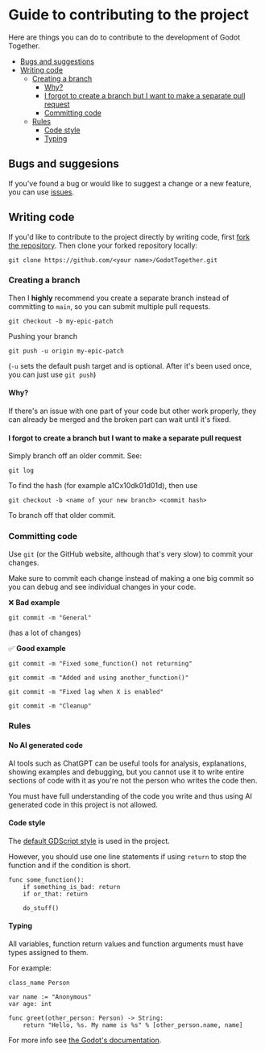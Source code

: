 # Guide to contributing to the project

Here are things you can do to contribute to the development of Godot Together.

- [Bugs and suggestions](#bugs-and-suggesions)
- [Writing code](#writing-code)
	- [Creating a branch](#creating-a-branch)
 		- [Why?](#why)
   		- [I forgot to create a branch but I want to make a separate pull request](#i-forgot-to-create-a-branch-but-i-want-to-make-a-separate-pull-request)
     	- [Committing code](#committing-code) 
	- [Rules](#rules)
		- [Code style](#code-style)
		- [Typing](#typing)

## Bugs and suggesions
If you've found a bug or would like to suggest a change or a new feature, you can use [issues](https://github.com/Wolfyxon/GodotTogether/issues).

## Writing code
If you'd like to contribute to the project directly by writing code, first [fork the repository](https://github.com/Wolfyxon/GodotTogether/fork).
Then clone your forked repository locally:
```
git clone https://github.com/<your name>/GodotTogether.git
```

### Creating a branch
Then I **highly** recommend you create a separate branch instead of committing to `main`, so you can submit multiple pull requests.

```
git checkout -b my-epic-patch
```
Pushing your branch
```
git push -u origin my-epic-patch
```
(`-u` sets the default push target and is optional. After it's been used once, you can just use `git push`)

#### Why? 
If there's an issue with one part of your code but other work properly, they can already be merged and the broken part can wait until it's fixed.

#### I forgot to create a branch but I want to make a separate pull request
Simply branch off an older commit. See:
```
git log
```
To find the hash (for example a1Cx10dk01d01d), then use
```
git checkout -b <name of your new branch> <commit hash>
```
To branch off that older commit.

### Committing code
Use `git` (or the GitHub website, although that's very slow) to commit your changes.

Make sure to commit each change instead of making a one big commit so you can debug and see individual changes in your code.

❌ **Bad example**
```
git commit -m "General"
```
(has a lot of changes)

✅ **Good example**
```
git commit -m "Fixed some_function() not returning"
```
```
git commit -m "Added and using another_function()"
```
```
git commit -m "Fixed lag when X is enabled"
```
```
git commit -m "Cleanup"
```


### Rules
#### No AI generated code
AI tools such as ChatGPT can be useful tools for analysis, explanations, showing examples and debugging, but you cannot use it
to write entire sections of code with it as you're not the person who writes the code then.

You must have full understanding of the code you write and thus using AI generated code in this project is not allowed.

#### Code style
The [default GDScript style](https://docs.godotengine.org/en/stable/tutorials/scripting/gdscript/gdscript_styleguide.html) is used in the project.

However, you should use one line statements if using `return` to stop the function and if the condition is short.
```gdscript
func some_function():
	if something_is_bad: return
	if or_that: return

	do_stuff()
```

#### Typing
All variables, function return values and function arguments must have types assigned to them.

For example:
```gdscript
class_name Person

var name := "Anonymous"
var age: int

func greet(other_person: Person) -> String:
	return "Hello, %s. My name is %s" % [other_person.name, name]

```

For more info see [the Godot's documentation](https://docs.godotengine.org/en/stable/tutorials/scripting/gdscript/static_typing.html).
